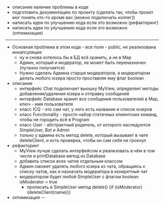 - описание наличие проблемы в коде
- подготовить документацию по проекту (сделать так, чтобы проект мог понять кто-то кроме вас [можно подключать коллег])
- написать идеи по улучшению кода если это возможно (рефакторинг)
- написать идеи по улучшению кода если это возможно (оптимизация)
--------
- Основная проблема в этом коде - все поля - public, не реализована инкапсуляция
  - ну и снова хотелось бы в БД всё хранить, а не в Map
  - Админ, который и модератор, не может быть переназначен (путанно получается)
  - Нужно сделать Админа старше модераторов, а модератором делать любого юзера просто проставляя ему флаг boolean
- описание
  - интерфейс Chat подключает вьюшку MyView, определяет методы добавления/удаления юзера и отправку сообщений
  - интерфейс Database хранит все сообщения пользователей в Map, ключ - имя пользователя
  - класс ICQ - это сам чат, у него есть название и список юзеров
  - класс Functionality - просто набор статичных клиентских команд, чтобы не городить всё в Program
  - класс User - абстрактный родитель, от которого наследуются SimpleUser, Bot и Admin
  - только у админа есть метод delete, который вызывает в чате deleteClient, и есть проверка, чтобы он сам себя не грохнул
- рефакторинг
    - MyView лучше сделать интерфейсом и реализовать в нём в том числе и printDatabase метод из Database
    - добавить список всех чатов отдельным классом
    - Админ сможет удалять любого юзера из чата, обращаясь к списку чатов, как и назначать модератора в конкретный чат
    - модератором будет любой SimpleUser с флагом boolean isModerator = true
      - прописать в SimpleUser метод delete() {if (isModerator) {deleteClient(name)}}
- оптимизация --
